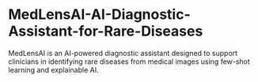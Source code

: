 # MedLensAI-AI-Diagnostic-Assistant-for-Rare-Diseases
MedLensAI is an AI-powered diagnostic assistant designed to support clinicians in identifying rare diseases from medical images using few-shot learning and explainable AI.
